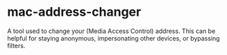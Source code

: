 # mac-address-changer
A tool used to change your (Media Access Control) address. This can be helpful for staying anonymous, impersonating other devices, or bypassing filters.
